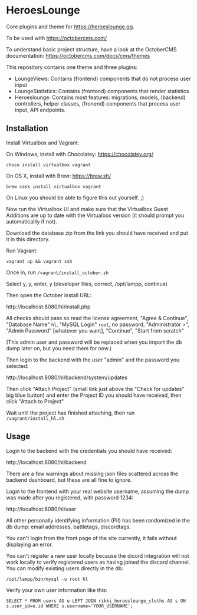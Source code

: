 # HeroesLounge

Core plugins and theme for https://heroeslounge.gg.

To be used with https://octobercms.com/ 

To understand basic project structure, have a look at the OctoberCMS documentation: https://octobercms.com/docs/cms/themes

This repository contains one theme and three plugins:

- LoungeViews: Contains (frontend) components that do not process user input
- LoungeStatistics: Contains (frontend) components that render statistics
- Heroeslounge: Contains most features: migrations, models, (backend) controllers, helper classes, (fronend) components that process user input, API endpoints.


## Installation

Install Virtualbox and Vagrant:

On Windows, install with Chocolatey: https://chocolatey.org/

    choco install virtualbox vagrant

On OS X, install with Brew: https://brew.sh/

    brew cask install virtualbox vagrant

On Linux you should be able to figure this out yourself. ;)

Now run the Virtualbox UI and make sure that the Virtualbox Guest Additions are up to date with the Virtualbox version (it should prompt you automaticallly if not).


Download the database zip from the link you should have received and put it in this directory.

Run Vagrant:

    vagrant up && vagrant ssh

Once in, run `/vagrant/install_october.sh`

Select y, y, enter, y (developer files, correct, /opt/lampp, continue)

Then open the October install URL:

http://localhost:8080/hl/install.php

All checks should pass so read the license agreement, "Agree & Continue",
 "Database Name" `hl`, "MySQL Login" `root`, no password, "Administrator >",
 "Admin Password" [whatever you want], "Continue", "Start from scratch"

(This admin user and password will be replaced when you import the db dump later on, but you need them for now.)

Then login to the backend with the user "admin" and the password you selected:

http://localhost:8080/hl/backend/system/updates

Then click "Attach Project" (small link just above the "Check for updates" big blue button)
 and enter the Project ID you should have received, then click "Attach to Project"

Wait until the project has finished attaching, then run `/vagrant/install_hl.sh`


## Usage

Login to the backend with the credentials you should have received:

http://localhost:8080/hl/backend

There are a few warnings about missing json files scattered across the backend dashboard, but these are all fine to ignore.

Login to the frontend with your real website username, assuming the dump was made after you registered, with password 1234:

http://localhost:8080/hl/user

All other personally identifying information (PII) has been randomized in the db dump: email addresses, battletags, discordtags.

You can't login from the front page of the site currently, it fails without displaying an error.

You can't register a new user locally because the dicord integration will not work locally to verify registered users as having joined the discord channel.  You can modify existing users directly in the db:

    /opt/lampp/bin/mysql -u root hl

Verify your own user information like this:

    SELECT * FROM users AS u LEFT JOIN rikki_heroeslounge_sloths AS s ON s.user_id=u.id WHERE u.username='YOUR_USERNAME';
